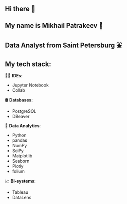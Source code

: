 ## Hi there 👋
## My name is Mikhail Patrakeev 🤝
## Data Analyst from Saint Petersburg ⛲️

## My tech stack:
👨‍💻 **IDEs**:
- Jupyter Notebook
- Collab

🛢️ **Databases**:  
- PostgreSQL
- DBeaver

🐍 **Data Analytics**:  
- Python
- pandas
- NumPy
- SciPy
- Matplotlib
- Seaborn
- Plotly
- folium

📈 **BI-systems**:  
- Tableau
- DataLens
